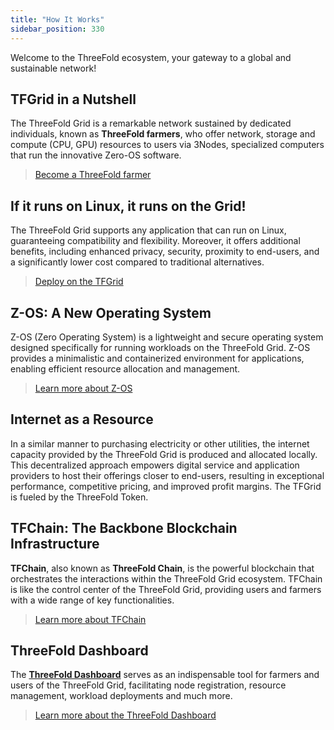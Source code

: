 ```yaml
---
title: "How It Works"
sidebar_position: 330
---
```




Welcome to the ThreeFold ecosystem, your gateway to a global and sustainable network!

## TFGrid in a Nutshell

The ThreeFold Grid is a remarkable network sustained by dedicated individuals, known as **ThreeFold farmers**, who offer network, storage and compute (CPU, GPU) resources to users via 3Nodes, specialized computers that run the innovative Zero-OS software.

> [Become a ThreeFold farmer](../../documentation/farmers/farmers.md)

## If it runs on Linux, it runs on the Grid!

The ThreeFold Grid supports any application that can run on Linux, guaranteeing compatibility and flexibility. Moreover, it offers additional benefits, including enhanced privacy, security, proximity to end-users, and a significantly lower cost compared to traditional alternatives.

> [Deploy on the TFGrid](../../documentation/system_administrators/getstarted/tfgrid3_getstarted.md)

## Z-OS: A New Operating System

Z-OS (Zero Operating System) is a lightweight and secure operating system designed specifically for running workloads on the ThreeFold Grid. Z-OS provides a minimalistic and containerized environment for applications, enabling efficient resource allocation and management.

> [Learn more about Z-OS](./concepts/zos.md)

## Internet as a Resource

In a similar manner to purchasing electricity or other utilities, the internet capacity provided by the ThreeFold Grid is produced and allocated locally. This decentralized approach empowers digital service and application providers to host their offerings closer to end-users, resulting in exceptional performance, competitive pricing, and improved profit margins. The TFGrid is fueled by the ThreeFold Token.

## TFChain: The Backbone Blockchain Infrastructure

__TFChain__, also known as __ThreeFold Chain__, is the powerful blockchain that orchestrates the interactions within the ThreeFold Grid ecosystem. TFChain is like the control center of the ThreeFold Grid, providing users and farmers with a wide range of key functionalities.

> [Learn more about TFChain](../technology/concepts/tfchain.md)

## ThreeFold Dashboard

The [**ThreeFold Dashboard**](https://dashboard.grid.tf/) serves as an indispensable tool for farmers and users of the ThreeFold Grid, facilitating node registration, resource management, workload deployments and much more.

> [Learn more about the ThreeFold Dashboard](../../documentation/dashboard/dashboard.md)
